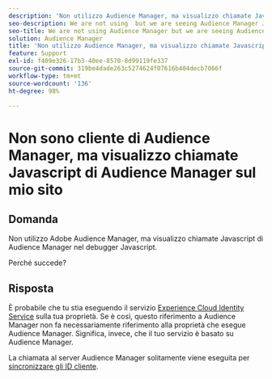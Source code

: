 ```yaml
---
description: 'Non utilizzo Audience Manager, ma visualizzo chiamate Javascript di Audience Manager nel debugger Javascript: perché?'
seo-description: We are not using  but we are seeing Audience Manager Javascript calls in the Javascript debugger - Why?
seo-title: We are not using Audience Manager but we are seeing Audience Manager Javascript calls in the Javascript debugger - Why?
solution: Audience Manager
title: 'Non utilizzo Audience Manager, ma visualizzo chiamate Javascript di Audience Manager nel debugger Javascript: perché?'
feature: Support
exl-id: f409e326-17b3-40ee-8570-8d99119fe337
source-git-commit: 319be4dade263c5274624f07616b404decb7066f
workflow-type: tm+mt
source-wordcount: '136'
ht-degree: 98%

---
```


# Non sono cliente di Audience Manager, ma visualizzo chiamate Javascript di Audience Manager sul mio sito

## Domanda

Non utilizzo Adobe Audience Manager, ma visualizzo chiamate Javascript di Audience Manager nel debugger Javascript.

Perché succede?

## Risposta

È probabile che tu stia eseguendo il servizio [Experience Cloud Identity Service](https://experienceleague.adobe.com/docs/id-service/using/home.html) sulla tua proprietà. Se è così, questo riferimento a Audience Manager non fa necessariamente riferimento alla proprietà che esegue Audience Manager. Significa, invece, che il tuo servizio è basato su Audience Manager.

La chiamata al server Audience Manager solitamente viene eseguita per [sincronizzare gli ID cliente](https://experienceleague.adobe.com/docs/id-service/using/id-service-api/methods/setcustomerids.html).
